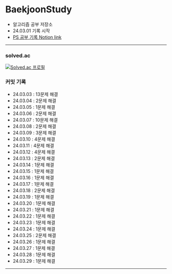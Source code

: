 # BaekjoonStudy



- 알고리즘 공부 저장소
- 24.03.01 기록 시작
- [PS 공부 기록 Notion link](https://speckled-piranha-804.notion.site/BaekJoon-3e95ed40c6804dee8856d3a397ffff17?pvs=4)
---

### solved.ac

[![Solved.ac
프로필](http://mazassumnida.wtf/api/v2/generate_badge?boj=hyunseong0718)](https://solved.ac/hyunseong0718)

### 커밋 기록

- 24.03.03 : 13문제 해결
- 24.03.04 : 2문제 해결
- 24.03.05 : 1문제 해결
- 24.03.06 : 2문제 해결
- 24.03.07 : 10문제 해결
- 24.03.08 : 2문제 해결
- 24.03.09 : 3문제 해결
- 24.03.10 : 4문제 해결
- 24.03.11 : 4문제 해결
- 24.03.12 : 4문제 해결
- 24.03.13 : 2문제 해결
- 24.03.14 : 1문제 해결
- 24.03.15 : 1문제 해결
- 24.03.16 : 1문제 해결
- 24.03.17 : 1문제 해결
- 24.03.18 : 2문제 해결
- 24.03.19 : 1문제 해결
- 24.03.20 : 1문제 해결
- 24.03.21 : 1문제 해결
- 24.03.22 : 1문제 해결
- 24.03.23 : 1문제 해결
- 24.03.24 : 1문제 해결
- 24.03.25 : 2문제 해결
- 24.03.26 : 1문제 해결
- 24.03.27 : 1문제 해결
- 24.03.28 : 1문제 해결
- 24.03.29 : 1문제 해결
---
